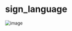 # sign_language

![image](https://user-images.githubusercontent.com/74172467/205812636-189e4dec-756c-43ab-8e09-80720816cda9.png)

